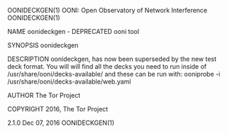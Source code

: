 OONIDECKGEN(1)                                    OONI: Open Observatory of Network Interference                                    OONIDECKGEN(1)

NAME
       oonideckgen - DEPRECATED ooni tool

SYNOPSIS
       oonideckgen

DESCRIPTION
       oonideckgen,  has  now  been  superseded  by  the  new  test  deck  format.   You  will  will  find all the decks you need to run inside of
       /usr/share/ooni/decks-available/ and these can be run with:
          ooniprobe -i /usr/share/ooni/decks-available/web.yaml

AUTHOR
       The Tor Project

COPYRIGHT
       2016, The Tor Project

2.1.0                                                              Dec 07, 2016                                                     OONIDECKGEN(1)
